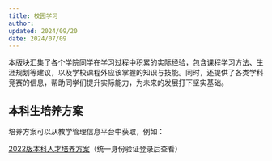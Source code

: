 ```yaml
---
title: 校园学习
author: 
updated: 2024/09/20
date: 2024/07/09
---
```


本版块汇集了各个学院同学在学习过程中积累的实际经验，包含课程学习方法、生涯规划等建议，以及学校课程外应该掌握的知识与技能。同时，还提供了各类学科竞赛的信息，帮助同学们提升实际能力，为未来的发展打下坚实基础。

## 本科生培养方案

培养方案可以从教学管理信息平台中获取，例如：

[2022版本科人才培养方案](https://jwxt.scnu.edu.cn/xtgl/xwck_ckXw.html?xwbh=0AA518336AA8324FE0630C00F80AE6B6&doType=save)（统一身份验证登录后查看）

